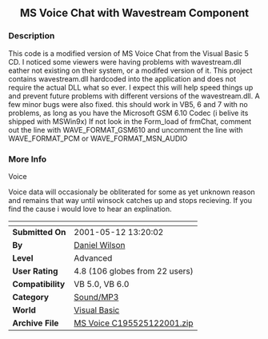 ﻿<div align="center">

## MS Voice Chat with Wavestream Component


</div>

### Description

This code is a modified version of MS Voice Chat from the Visual Basic 5 CD. I noticed some viewers were having problems with wavestream.dll eather not existing on their system, or a modifed version of it. This project contains wavestream.dll hardcoded into the application and does not require the actual DLL what so ever. I expect this will help speed things up and prevent future problems with different versions of the wavestream.dll. A few minor bugs were also fixed. this should work in VB5, 6 and 7 with no problems, as long as you have the Microsoft GSM 6.10 Codec (i belive its shipped with MSWin9x) If not look in the Form_load of frmChat, comment out the line with WAVE_FORMAT_GSM610 and uncomment the line with WAVE_FORMAT_PCM or WAVE_FORMAT_MSN_AUDIO
 
### More Info
 
Voice

Voice data will occasionaly be obliterated for some as yet unknown reason and remains that way until winsock catches up and stops recieving. If you find the cause i would love to hear an explination.


<span>             |<span>
---                |---
**Submitted On**   |2001-05-12 13:20:02
**By**             |[Daniel Wilson](https://github.com/Planet-Source-Code/PSCIndex/blob/master/ByAuthor/daniel-wilson.md)
**Level**          |Advanced
**User Rating**    |4.8 (106 globes from 22 users)
**Compatibility**  |VB 5\.0, VB 6\.0
**Category**       |[Sound/MP3](https://github.com/Planet-Source-Code/PSCIndex/blob/master/ByCategory/sound-mp3__1-45.md)
**World**          |[Visual Basic](https://github.com/Planet-Source-Code/PSCIndex/blob/master/ByWorld/visual-basic.md)
**Archive File**   |[MS Voice C195525122001\.zip](https://github.com/Planet-Source-Code/daniel-wilson-ms-voice-chat-with-wavestream-component__1-23144/archive/master.zip)








